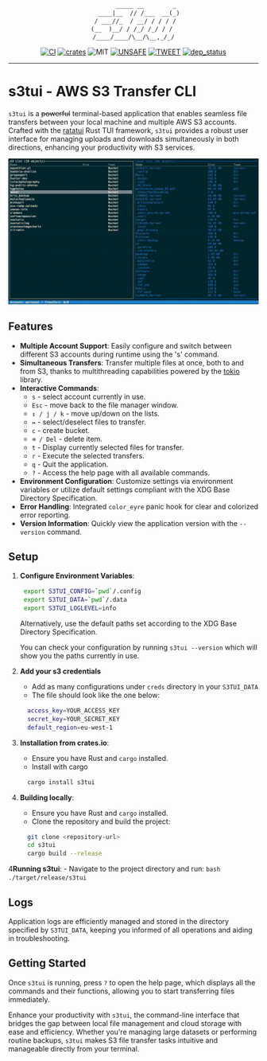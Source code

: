 <div style="text-align: center;">


            _____ __        _ 
       ____|__  // /___  __(_)
      / ___//_  / __/ / / / / 
     (__  )__/ / /_/ /_/ / /  
    /____/____/\__/\__,_/_/


[![CI][s0]][l0] [![crates][s1]][l1] ![MIT][s2] [![UNSAFE][s3]][l3] [![TWEET][s6]][l6] [![dep_status][s7]][l7]

</div>

[s0]: https://github.com/softberries/s3tui/actions/workflows/rust.yml/badge.svg
[l0]: https://github.com/softberries/s3tui/actions/workflows/rust.yml
[s1]: https://img.shields.io/crates/v/s3tui.svg
[l1]: https://crates.io/crates/s3tui
[s2]: https://img.shields.io/badge/license-MIT-blue.svg
[s3]: https://img.shields.io/badge/unsafe-forbidden-success.svg
[l3]: https://github.com/rust-secure-code/safety-dance/
[s6]: https://img.shields.io/twitter/follow/grajo?label=follow&style=social
[l6]: https://twitter.com/intent/follow?screen_name=grajo
[s7]: https://deps.rs/repo/github/softberries/s3tui/status.svg
[l7]: https://deps.rs/repo/github/softberries/s3tui

---

# s3tui - AWS S3 Transfer CLI

`s3tui` is a ~~powerful~~ terminal-based application that enables seamless file transfers between your local machine and multiple AWS S3 accounts. Crafted with the [ratatui](https://github.com/ratatui-org/ratatui) Rust TUI framework, `s3tui` provides a robust user interface for managing uploads and downloads simultaneously in both directions, enhancing your productivity with S3 services.

![s3tui](assets/s3tui.gif)

## Features

- **Multiple Account Support**: Easily configure and switch between different S3 accounts during runtime using the 's' command.
- **Simultaneous Transfers**: Transfer multiple files at once, both to and from S3, thanks to multithreading capabilities powered by the [tokio](https://github.com/tokio-rs/tokio) library.
- **Interactive Commands**:
    - `s` - select account currently in use.
    - `Esc` - move back to the file manager window.
    - `↕ / j / k` - move up/down on the lists.
    - `↔` - select/deselect files to transfer.
    - `c` - create bucket.
    - `⌫ / Del` - delete item.
    - `t` - Display currently selected files for transfer.
    - `r` - Execute the selected transfers.
    - `q` - Quit the application.
    - `?` - Access the help page with all available commands.
- **Environment Configuration**: Customize settings via environment variables or utilize default settings compliant with the XDG Base Directory Specification.
- **Error Handling**: Integrated `color_eyre` panic hook for clear and colorized error reporting.
- **Version Information**: Quickly view the application version with the `--version` command.

## Setup

1. **Configure Environment Variables**:
   ```bash
    export S3TUI_CONFIG=`pwd`/.config
    export S3TUI_DATA=`pwd`/.data
    export S3TUI_LOGLEVEL=info
   ```
   Alternatively, use the default paths set according to the XDG Base Directory Specification.
 
   You can check your configuration by running `s3tui --version` which will show you the paths currently in use.

2. **Add your s3 credentials**
    - Add as many configurations under `creds` directory in your `S3TUI_DATA`
    - The file should look like the one below:
    ```bash
      access_key=YOUR_ACCESS_KEY
      secret_key=YOUR_SECRET_KEY
      default_region=eu-west-1
    ```
2. **Installation from crates.io**:
    - Ensure you have Rust and `cargo` installed.
    - Install with cargo
    ```bash
      cargo install s3tui
    ```
3. **Building locally**:
    - Ensure you have Rust and `cargo` installed.
    - Clone the repository and build the project:
    ```bash
      git clone <repository-url>
      cd s3tui
      cargo build --release
    ```

4**Running s3tui**:
    - Navigate to the project directory and run:
    ```bash
      ./target/release/s3tui
    ```

## Logs

Application logs are efficiently managed and stored in the directory specified by `S3TUI_DATA`, keeping you informed of all operations and aiding in troubleshooting.

## Getting Started

Once `s3tui` is running, press `?` to open the help page, which displays all the commands and their functions, allowing you to start transferring files immediately.

Enhance your productivity with `s3tui`, the command-line interface that bridges the gap between local file management and cloud storage with ease and efficiency. Whether you're managing large datasets or performing routine backups, `s3tui` makes S3 file transfer tasks intuitive and manageable directly from your terminal.
